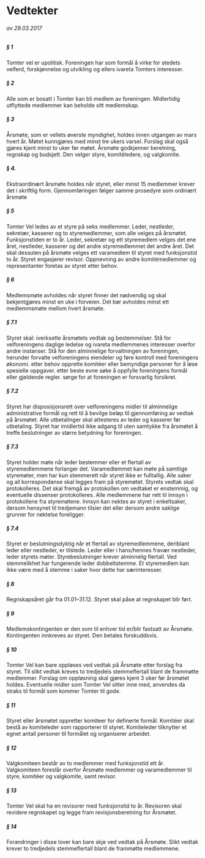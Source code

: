 # Vedtekter
###### av 29.03.2017

##### § 1
Tomter vel er upolitisk. Foreningen har som formål å virke for stedets velferd, forskjønnelse og utvikling og ellers ivareta Tomters interesser.

##### § 2
Alle som er bosatt i Tomter kan bli medlem av foreningen. Midlertidig utflyttede medlemmer kan beholde sitt medlemskap.

##### § 3
Årsmøte, som er vellets øverste myndighet, holdes innen utgangen av mars hvert år. Møtet kunngjøres med minst tre ukers varsel. Forslag skal også gjøres kjent minst to uker før møtet. Årsmøte godkjenner beretning, regnskap og budsjett. Den velger styre, komitéledere, og valgkomite.

##### § 4.
Ekstraordinært årsmøte holdes når styret, eller minst 15 medlemmer krever det i skriftlig form. Gjennomføringen følger samme prosedyre som ordinært årsmøte 

##### § 5
Tomter Vel ledes av et styre på seks medlemmer. Leder, nestleder, sekretær, kasserer og to styremedlemmer, som alle velges på årsmøtet. Funksjonstiden er to år. Leder, sekretær og ett styremedlem velges det ene året, nestleder, kasserer og det andre styremedlemmet det andre året. Det skal dessuten på årsmøte velges ett varamedlem til styret med funksjonstid to år. Styret engasjerer revisor. Oppnevning av andre komitémedlemmer og representanter foretas av styret etter behov.

##### § 6
Medlemsmøte avholdes når styret finner det nødvendig og skal bekjentgjøres minst en uke i forveien. Det bør avholdes minst ett medlemmsmøte mellom hvert årsmøte.

##### § 7.1
Styret skal:
iverksette årsmøtets vedtak og bestemmelser.
Stå for velforeningens daglige ledelse og ivareta medlemmenes interesser overfor andre instanser. 
Stå for den alminnelige forvaltningen av foreningen, herunder forvalte velforeningens eiendeler og føre kontroll med foreningens økonomi.
etter behov opprette komitéer eller bemyndige personer for å løse spesielle oppgaver.
etter beste evne søke å oppfylle foreningens formål eller gjeldende regler.
sørge for at foreningen er forsvarlig forsikret.

##### § 7.2
Styret har disposisjonsrett over velforeningens midler til alminnelige administrative formål og rett til å bevilge beløp til gjennomføring av vedtak på årsmøtet. Alle utbetalinger skal attesteres av leder og kasserer før utbetaling. Styret har imidlertid ikke adgang til uten samtykke fra årsmøtet å treffe beslutninger av større betydning for foreningen.

##### § 7.3
Styret holder møte når leder bestemmer eller et flertall av styremedlemmene forlanger det. Varamedlemmet kan møte på samtlige styremøter, men har kun stemmerett når styret ikke er fulltallig.
Alle saker og all korrespondanse skal legges fram på styremøtet. Styrets vedtak skal protokolleres. Det skal fremgå av protokollen om vedtaket er enstemmig, og eventuelle dissenser protokolleres. Alle medlemmene har rett til innsyn i protokollene fra styremøtene. Innsyn kan nektes av styret i enkeltsaker, dersom hensynet til tredjemann tilsier det eller dersom andre saklige grunner for nektelse foreligger.

##### § 7.4
Styret er beslutningsdyktig når et flertall av styremedlemmene, deriblant leder eller nestleder, er tilstede. Leder eller i hans/hennes fravær nestleder, leder styrets møter. Styrebeslutninger krever alminnelig flertall. Ved stemmelikhet har fungerende leder dobbeltstemme.
Et styremedlem kan ikke være med å stemme i saker hvor dette har særinteresser.

##### § 8 
Regnskapsåret går fra 01.01–31.12. Styret skal påse at regnskapet blir ført.

##### § 9
Medlemskontingenten er den som til enhver tid er/blir fastsatt av Årsmøte. Kontingenten innkreves av styret. Den betales forskuddsvis.

##### § 10
Tomter Vel kan bare oppløses ved vedtak på Årsmøte etter forslag fra styret. Til slikt vedtak kreves to tredjedels stemmeflertall blant de frammøtte medlemmer. Forslag om oppløsning skal gjøres kjent 3 uker før årsmøtet holdes. Eventuelle midler som Tomter Vel sitter inne med, anvendes da straks til formål som kommer Tomter til gode.

##### § 11
Styret eller årsmøtet oppretter komiteer for definerte formål. Komitéer skal bestå av komiteleder som rapporterer til styret. Komiteleder tilknytter et egnet antall personer til formålet og organiserer arbeidet.

##### § 12
Valgkomiteen består av to medlemmer med funksjonstid ett år. Valgkomiteen foreslår overfor Årsmøte medlemmer og varamedlemmer til styre, komitéer og valgkomite, samt revisor.

##### § 13
Tomter Vel skal ha en revisorer med funksjonstid to år. Revisoren skal revidere regnskapet og legge fram revisjonsberetning for Årsmøtet.

##### § 14
Forandringer i disse lover kan bare skje ved vedtak på Årsmøte. Slikt vedtak krever to tredjedels stemmeflertall blant de frammøtte medlemmene.
